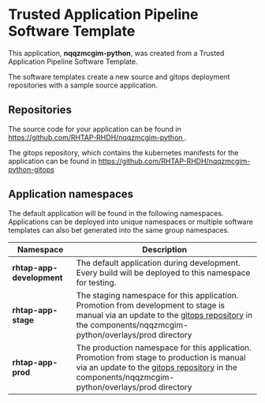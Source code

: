 # Trusted Application Pipeline Software Template

This application, **nqqzmcgim-python**, was created from a Trusted Application Pipeline Software Template.

The software templates create a new source and gitops deployment repositories with a sample source application. 

## Repositories

The source code for your application can be found in [https://github.com/RHTAP-RHDH/nqqzmcgim-python ](https://github.com/RHTAP-RHDH/nqqzmcgim-python ).
 
The gitops repository, which contains the kubernetes manifests for the application can be found in 
[https://github.com/RHTAP-RHDH/nqqzmcgim-python-gitops ](https://github.com/RHTAP-RHDH/nqqzmcgim-python-gitops ) 

## Application namespaces 

The default application will be found in the following namespaces. Applications can be deployed into unique namespaces or multiple software templates can also bet generated into the same group namespaces.  

|  Namespace   |  Description   |  
| -------- | -------- |   
| **rhtap-app-development** | The default application during development. Every build will be deployed to this namespace for testing. | 
| **rhtap-app-stage** | The staging namespace for this application. Promotion from development to stage is manual via an update to the [gitops repository](https://github.com/RHTAP-RHDH/nqqzmcgim-python-gitops ) in the components/nqqzmcgim-python/overlays/prod directory |  
| **rhtap-app-prod** | The production namespace for this application. Promotion from stage to production is manual via an update to the [gitops repository](https://github.com/RHTAP-RHDH/nqqzmcgim-python-gitops ) in the components/nqqzmcgim-python/overlays/prod directory | 